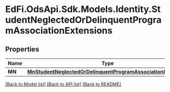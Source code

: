 # EdFi.OdsApi.Sdk.Models.Identity.StudentNeglectedOrDelinquentProgramAssociationExtensions
## Properties

Name | Type | Description | Notes
------------ | ------------- | ------------- | -------------
**MN** | [**MnStudentNeglectedOrDelinquentProgramAssociationExtension**](MnStudentNeglectedOrDelinquentProgramAssociationExtension.md) |  | [optional] 

[[Back to Model list]](../README.md#documentation-for-models) [[Back to API list]](../README.md#documentation-for-api-endpoints) [[Back to README]](../README.md)

